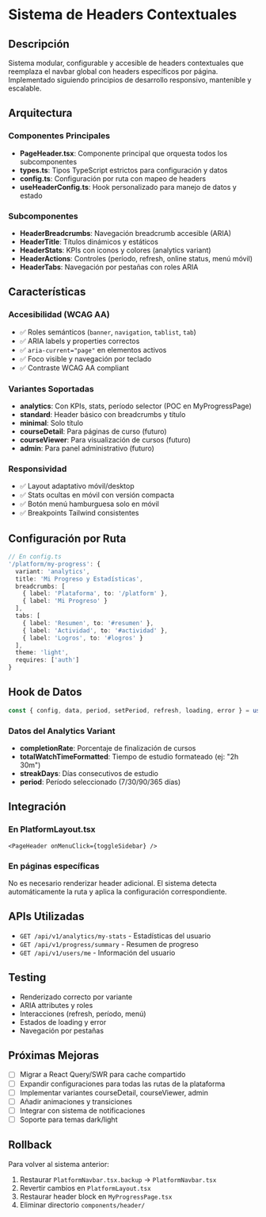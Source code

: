 # Sistema de Headers Contextuales

## Descripción

Sistema modular, configurable y accesible de headers contextuales que reemplaza el navbar global con headers específicos por página. Implementado siguiendo principios de desarrollo responsivo, mantenible y escalable.

## Arquitectura

### Componentes Principales

- **PageHeader.tsx**: Componente principal que orquesta todos los subcomponentes
- **types.ts**: Tipos TypeScript estrictos para configuración y datos
- **config.ts**: Configuración por ruta con mapeo de headers
- **useHeaderConfig.ts**: Hook personalizado para manejo de datos y estado

### Subcomponentes

- **HeaderBreadcrumbs**: Navegación breadcrumb accesible (ARIA)
- **HeaderTitle**: Títulos dinámicos y estáticos
- **HeaderStats**: KPIs con iconos y colores (analytics variant)
- **HeaderActions**: Controles (período, refresh, online status, menú móvil)
- **HeaderTabs**: Navegación por pestañas con roles ARIA

## Características

### Accesibilidad (WCAG AA)
- ✅ Roles semánticos (`banner`, `navigation`, `tablist`, `tab`)
- ✅ ARIA labels y properties correctos
- ✅ `aria-current="page"` en elementos activos
- ✅ Foco visible y navegación por teclado
- ✅ Contraste WCAG AA compliant

### Variantes Soportadas
- **analytics**: Con KPIs, stats, período selector (POC en MyProgressPage)
- **standard**: Header básico con breadcrumbs y título
- **minimal**: Solo título
- **courseDetail**: Para páginas de curso (futuro)
- **courseViewer**: Para visualización de cursos (futuro)
- **admin**: Para panel administrativo (futuro)

### Responsividad
- ✅ Layout adaptativo móvil/desktop
- ✅ Stats ocultas en móvil con versión compacta
- ✅ Botón menú hamburguesa solo en móvil
- ✅ Breakpoints Tailwind consistentes

## Configuración por Ruta

```typescript
// En config.ts
'/platform/my-progress': {
  variant: 'analytics',
  title: 'Mi Progreso y Estadísticas',
  breadcrumbs: [
    { label: 'Plataforma', to: '/platform' },
    { label: 'Mi Progreso' }
  ],
  tabs: [
    { label: 'Resumen', to: '#resumen' },
    { label: 'Actividad', to: '#actividad' },
    { label: 'Logros', to: '#logros' }
  ],
  theme: 'light',
  requires: ['auth']
}
```

## Hook de Datos

```typescript
const { config, data, period, setPeriod, refresh, loading, error } = useHeaderConfig();
```

### Datos del Analytics Variant
- **completionRate**: Porcentaje de finalización de cursos
- **totalWatchTimeFormatted**: Tiempo de estudio formateado (ej: "2h 30m")
- **streakDays**: Días consecutivos de estudio
- **period**: Período seleccionado (7/30/90/365 días)

## Integración

### En PlatformLayout.tsx
```tsx
<PageHeader onMenuClick={toggleSidebar} />
```

### En páginas específicas
No es necesario renderizar header adicional. El sistema detecta automáticamente la ruta y aplica la configuración correspondiente.

## APIs Utilizadas

- `GET /api/v1/analytics/my-stats` - Estadísticas del usuario
- `GET /api/v1/progress/summary` - Resumen de progreso
- `GET /api/v1/users/me` - Información del usuario

## Testing

- Renderizado correcto por variante
- ARIA attributes y roles
- Interacciones (refresh, período, menú)
- Estados de loading y error
- Navegación por pestañas

## Próximas Mejoras

- [ ] Migrar a React Query/SWR para cache compartido
- [ ] Expandir configuraciones para todas las rutas de la plataforma
- [ ] Implementar variantes courseDetail, courseViewer, admin
- [ ] Añadir animaciones y transiciones
- [ ] Integrar con sistema de notificaciones
- [ ] Soporte para temas dark/light

## Rollback

Para volver al sistema anterior:
1. Restaurar `PlatformNavbar.tsx.backup` → `PlatformNavbar.tsx`
2. Revertir cambios en `PlatformLayout.tsx`
3. Restaurar header block en `MyProgressPage.tsx`
4. Eliminar directorio `components/header/`
